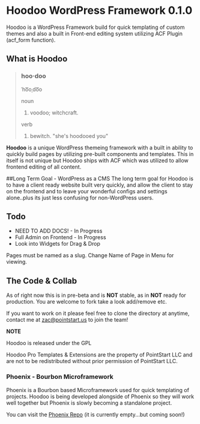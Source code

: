 # Hoodoo WordPress Framework 0.1.0

Hoodoo is a WordPress Framework build for quick templating of custom themes and also a built in Front-end editing system utilizing ACF Plugin (acf_form function).

## What is Hoodoo

>### hoo·doo
> ˈho͞oˌdo͞o
> 
> noun
> 
>  1. voodoo; witchcraft.
>  
> verb
> 
>  1. bewitch.
>  "she's hoodooed you"

**Hoodoo** is a unique WordPress themeing framework with a built in ability to quickly build pages by utilizing pre-built components and templates. This in itself is not unique but Hoodoo ships with ACF which was utilized to allow frontend editing of all content. 

##Long Term Goal - WordPress as a CMS
The long term goal for Hoodoo is to have a client ready website built very quickly, and allow the client to stay on the frontend and to leave your wonderful configs and settings alone..plus its just less confusing for non-WordPress users.

## Todo

- NEED TO ADD DOCS! - In Progress
- Full Admin on Frontend - In Progress
- Look into Widgets for Drag & Drop

Pages must be named as a slug. Change Name of Page in Menu for viewing.

## The Code & Collab
As of right now this is in pre-beta and is **NOT** stable, as in **NOT** ready for production. You are welcome to fork take a look add/remove etc.

If you want to work on it please feel free to clone the directory at anytime, contact me at [zac@pointstart.us](mailto:zac@pointstart.us) to join the team!

**NOTE**

  Hoodoo is released under the GPL

  Hoodoo Pro Templates & Extensions are the property of PointStart LLC and are not to be redistributed without prior permission of PointStart LLC.

### Phoenix - Bourbon Microframework
Phoenix is a Bourbon based Microframework used for quick templating of projects. Hoodoo is being developed alongside of Phoenix so they will work well together but Phoenix is slowly becoming a standalone project.

You can visit the [Phoenix Repo](https://github.com/PointStart/phoenix-sass) (it is currently empty...but coming soon!)




